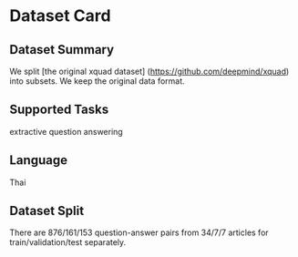 
# Dataset Card

## Dataset Summary

We split [the original xquad dataset] (https://github.com/deepmind/xquad) into subsets.
We keep the original data format.

## Supported Tasks
extractive question answering

## Language
Thai

## Dataset Split
There are 876/161/153 question-answer pairs from 34/7/7 articles for train/validation/test separately.
